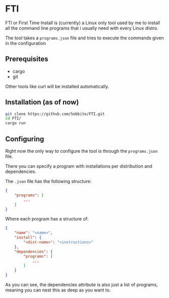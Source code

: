 # FTI

FTI or First Time Install is (currently) a Linux only tool used by me to install all the command line programs that i usually need with every Linux distro.

The tool takes a `programs.json` file and tries to execute the commands given in the configuration

## Prerequisites

-  cargo
-  git

Other tools like curl will be installed automatically.

## Installation (as of now)

```bash
git clone https://github.com/Sebbito/FTI.git
cd FTI/
cargo run
```

## Configuring

Right now the only way to configure the tool is through the `programs.json` file.

There you can specify a program with installations per distribution and dependencies.

The `.json` file has the following structure:

```json
{
    "programs": [
        ...
    ]
}
```

Where each program has a structure of:

```json
{
    "name": "<name>",
    "install": {
        "<dist-name>": "<instructions>"
    },
    "dependencies": {
        "programs": [
            ...
        ]
    }
}
```

As you can see, the dependencies attribute is also just a list of programs, meaning you can nest this as deep as you want to.

